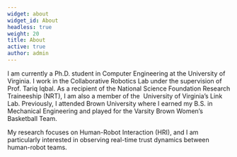 ```yaml
---
widget: about
widget_id: About
headless: true
weight: 20
title: About
active: true
author: admin
---
```

I am currently a Ph.D. student in Computer Engineering at the University of Virginia. I work in the Collaborative Robotics Lab under the supervision of Prof. Tariq Iqbal. As a recipient of the National Science Foundation Research Traineeship (NRT), I am also a member of the  University of Virginia’s Link Lab. Previously, I attended Brown University where I earned my B.S. in Mechanical Engineering and played for the Varsity Brown Women’s Basketball Team.



My research focuses on Human-Robot Interaction (HRI), and I am particularly interested in observing real-time trust dynamics between human-robot teams.